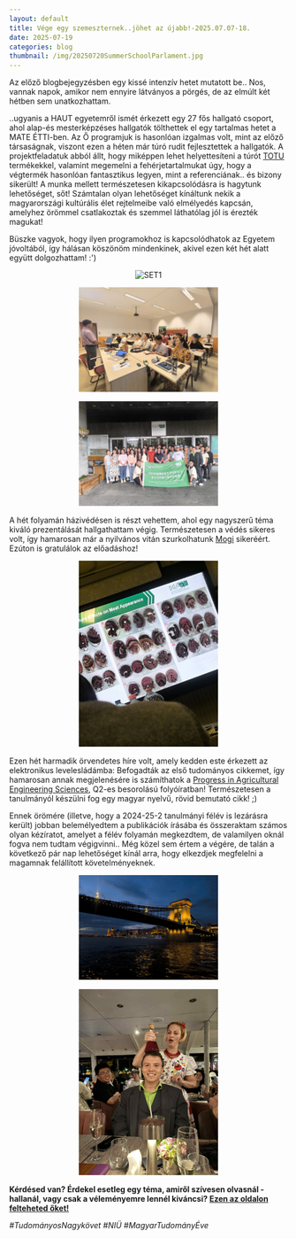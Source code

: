 ```yaml
---
layout: default
title: Vége egy szemeszternek..jöhet az újabb!-2025.07.07-18.
date: 2025-07-19 
categories: blog
thumbnail: /img/20250720SummerSchoolParlament.jpg
---
```


Az előző blogbejegyzésben egy kissé intenzív hetet mutatott be.. Nos, vannak napok, amikor nem ennyire látványos a pörgés, de az elmúlt két hétben sem unatkozhattam.

..ugyanis a HAUT egyetemről ismét érkezett egy 27 fős hallgató csoport, ahol alap-és mesterképzéses hallgatók tölthettek el egy tartalmas hetet a MATE ÉTTI-ben. Az Ő programjuk is hasonlóan izgalmas volt, mint az előző társaságnak, viszont ezen a héten már túró rudit fejlesztettek a hallgatók. A projektfeladatuk abból állt, hogy miképpen lehet helyettesíteni a túrót [TOTU](https://capriovus.eu/totu-termekek/) termékekkel, valamint megemelni a fehérjetartalmukat úgy, hogy a végtermék hasonlóan fantasztikus legyen, mint a referenciának.. és bizony sikerült!
A munka mellett természetesen kikapcsolódásra is hagytunk lehetőséget, sőt! Számtalan olyan lehetőséget kínáltunk nekik a magyarországi kultúrális élet rejtelmeibe való elmélyedés kapcsán, amelyhez örömmel csatlakoztak és szemmel láthatólag jól is érezték magukat!

Büszke vagyok, hogy ilyen programokhoz is kapcsolódhatok az Egyetem jóvoltából, így hálásan köszönöm mindenkinek, akivel ezen két hét alatt együtt dolgozhattam! :')

<p align="center">
  <img src="/img/20250720SummerSchool21.jpg" alt="SET1" style="max-width:50%;">
</p>

<p align="center">
  <img src="/img/20250720SummerSchool22.jpg" alt="SET1" style="max-width:50%;">
</p>

<p align="center">
  <img src="/img/20250720SummerSchool23.jpg" alt="SET1" style="max-width:50%;">
</p>

A hét folyamán házivédésen is részt vehettem, ahol egy nagyszerű téma kiváló prezentálását hallgathattam végig. Természetesen a védés sikeres volt, így hamarosan már a nyilvános vitán szurkolhatunk [Mogi](https://www.linkedin.com/in/munkhnasan-enkhbold-9b7323195/) sikeréért.
Ezúton is gratulálok az előadáshoz!

<p align="center">
  <img src="/img/20250720SummerSchool2Házivédés.jpg" alt="SET1" style="max-width:50%;">
</p>

Ezen hét harmadik örvendetes híre volt, amely kedden este érkezett az elektronikus levelesládámba: Befogadták az első tudományos cikkemet, így hamarosan annak megjelenésére is számíthatok a [Progress in Agricultural Engineering Sciences](https://www.scimagojr.com/journalsearch.php?q=9500154150&tip=sid&clean=0), Q2-es besorolású folyóíratban! Természetesen a tanulmányól készülni fog egy magyar nyelvű, rövid bemutató cikk! ;)

Ennek örömére (illetve, hogy a 2024-25-2 tanulmányi félév is lezárásra került) jobban belemélyedtem a publikációk írásába és összeraktam számos olyan kézíratot, amelyet a félév folyamán megkezdtem, de valamilyen oknál fogva nem tudtam végigvinni.. Még közel sem értem a végére, de talán a következő pár nap lehetőséget kínál arra, hogy elkezdjek megfelelni a magamnak felállított követelményeknek.

<p align="center">
  <img src="/img/20250720SummerSchoolLánchíd.jpg" alt="SET1" style="max-width:50%;">
</p>


<p align="center">
  <img src="/img/20250720SummerSchoolBor.jpg" alt="SET1" style="max-width:50%;">
</p>


**Kérdésed van? Érdekel esetleg egy téma, amiről szívesen olvasnál - hallanál, vagy csak a véleményemre lennél kiváncsi? [Ezen az oldalon felteheted őket!](https://www.facebook.com/profile.php?id=61575576670042)**

*#TudományosNagykövet #NIÜ #MagyarTudományÉve*


